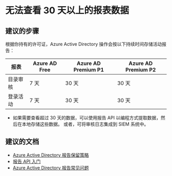 <properties
    pageTitle="I can't see more than 30 days of report data "
    description="如何查看 30 天以上的报告数据？"
    service="microsoft.aad"
    resource="Microsoft_AAD_IAM"
    authors="MarkusVi"
    displayOrder="4"
    selfHelpType="resource"
    supportTopicIds=""
    resourceTags="azureadrreports_missingdata_audit,azureadrreports_missingdata_signin"
    productPesIds=""
    cloudEnvironments="public"
/>


# <a name="i-cant-see-more-than-30-days-of-report-data"></a>无法查看 30 天以上的报表数据

## <a name="recommended-steps"></a>**建议的步骤**

根据你持有的许可证，Azure Active Directory 操作会按以下持续时间存储活动报告：

| 报表           | Azure AD Free | Azure AD Premium P1 | Azure AD Premium P2 |
| ---              | ---           | ---                 | ---                 |
| 目录审核  |    7 天       | 30 天             | 30 天 |
| 登录活动 |    7 天       | 30 天             | 30 天 |


- 如果需要查看超过 30 天的数据，可以使用报告 API 以编程方式提取数据，然后在本地存储这些数据。 或者，可将审核日志集成到 SIEM 系统中。



## <a name="recommended-documents"></a>**建议的文档**

- [Azure Active Directory 报告保留策略](https://docs.microsoft.com/azure/active-directory/active-directory-reporting-retention)  
- [报告 API 入门](https://docs.microsoft.com/azure/active-directory/active-directory-reporting-api-getting-started)  
- [Azure Active Directory 报告常见问题](https://docs.microsoft.com/azure/active-directory/active-directory-reporting-faq)



